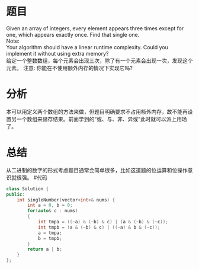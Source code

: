 # 题目
Given an array of integers, every element appears three times except for one, which appears exactly once. Find that single one. \
Note:\
Your algorithm should have a linear runtime complexity. Could you implement it without using extra memory? \
给定一个整数数组，每个元素会出现三次，除了有一个元素会出现一次，发现这个元素。
注意:
你能在不使用额外内存的情况下实现它吗?
# 分析
本可以用定义两个数组的方法来做，但题目明确要求不占用额外内存，故不能再设置另一个数组来储存结果。前面学到的“或、与、非、异或”此时就可以派上用场了。
# 总结
从二进制的数字的形式考虑题目通常会简单很多，比如这道题的位运算和位操作意识就很强。
#代码
```cpp
class Solution {
public:
    int singleNumber(vector<int>& nums) {
        int a = 0, b = 0;
        for(auto& c : nums)
        {
            int tmpa = ((~a) & (~b) & c) | (a & (~b) & (~c));
            int tmpb = (a & (~b) & c) | ((~a) & b & (~c));
            a = tmpa;
            b = tmpb;
        }
        return a | b;
    }
};
